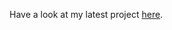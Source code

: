 Have a look at my latest project <a href = "https://www.youtube.com/watch?v=dQw4w9WgXcQ&themeRefresh=1">here</a>.
<!---
lisimba8/lisimba8 is a ✨ special ✨ repository because its `README.md` (this file) appears on your GitHub profile.
You can click the Preview link to take a look at your changes.
--->
